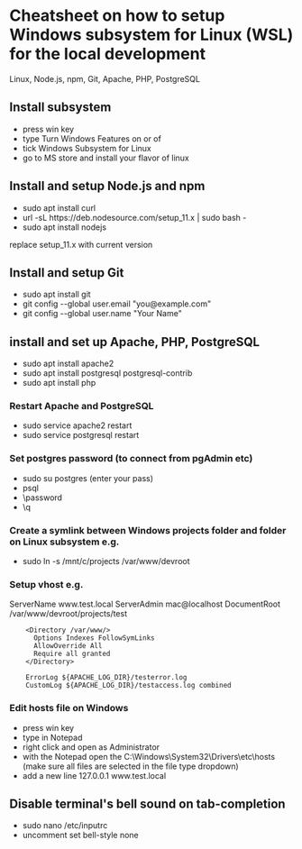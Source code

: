 <h1>Cheatsheet on how to setup Windows subsystem for Linux (WSL) for the local development</h1>
<p>Linux, Node.js, npm, Git, Apache, PHP, PostgreSQL</p>

<h2>Install subsystem</h2>
<ul>
        <li>press win key</li>
        <li>type Turn Windows Features on or of</li>
        <li>tick Windows Subsystem for Linux</li>
        <li>go to MS store and install your flavor of linux</li>
</ul>

<h2>Install and setup Node.js and npm</h2>
<ul>
        <li>sudo apt install curl</li> 
        <li>url -sL https://deb.nodesource.com/setup_11.x | sudo bash -</li>
        <li>sudo apt install nodejs</li>
</ul>
<p>replace setup_11.x with current version</li>

<h2>Install and setup Git</h2>
<ul>
        <li>sudo apt install git</li>
        <li>git config --global user.email "you@example.com"</li>
        <li>git config --global user.name "Your Name"</li>
</ul>

<h2>install and set up Apache, PHP, PostgreSQL</h2>
<ul>
        <li>sudo apt install apache2</li>
        <li>sudo apt install postgresql postgresql-contrib</li>
        <li>sudo apt install php</li>
</ul>

<h3>Restart Apache and PostgreSQL</h3>
<ul>
        <li>sudo service apache2 restart</li>
        <li>sudo service postgresql restart</li>
</ul>

<h3>Set postgres password (to connect from pgAdmin etc)</h3>
<ul>
        <li>sudo su postgres (enter your pass)</li>
        <li>psql</li>
        <li>\password</li>
        <li>\q</li>
</ul>

<h3>Create a symlink between Windows projects folder and folder on Linux subsystem e.g.</h3>
<ul>
        <li>sudo ln -s /mnt/c/projects /var/www/devroot</li>
</ul>

<h3>Setup vhost e.g.</h3>
<VirtualHost *:80>
        ServerName www.test.local
        ServerAdmin mac@localhost
        DocumentRoot /var/www/devroot/projects/test

        <Directory /var/www/>
          Options Indexes FollowSymLinks
          AllowOverride All
          Require all granted
        </Directory>

        ErrorLog ${APACHE_LOG_DIR}/testerror.log
        CustomLog ${APACHE_LOG_DIR}/testaccess.log combined
</VirtualHost>

<h3>Edit hosts file on Windows</h3>
<ul>
        <li>press win key</li>
        <li>type in Notepad</li>
        <li>right click and open as Administrator</li>
        <li>with the Notepad open the C:\Windows\System32\Drivers\etc\hosts (make sure all files are selected in the file type dropdown)</li>
        <li>add a new line 127.0.0.1 www.test.local</li>
</ul>

<h2>Disable terminal's bell sound on tab-completion</h2>
<ul>
        <li>sudo nano /etc/inputrc</li>
        <li>uncomment set bell-style none</li>
</ul>
